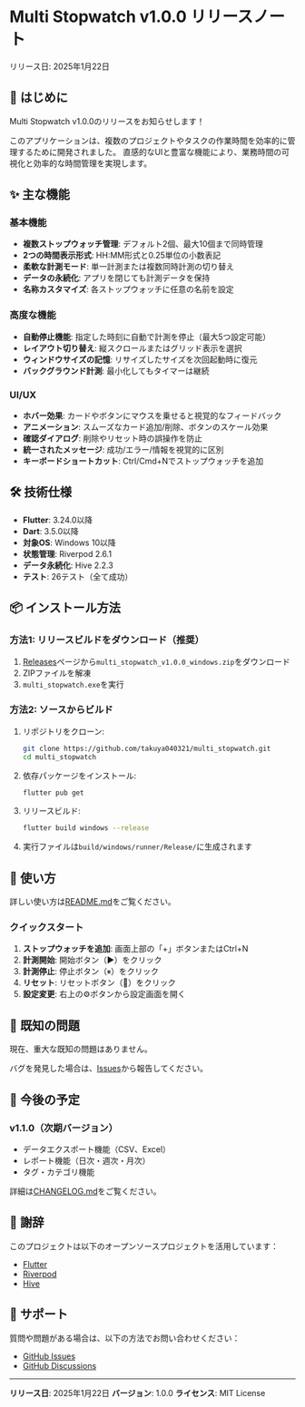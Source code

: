 # Multi Stopwatch v1.0.0 リリースノート

リリース日: 2025年1月22日

## 🎉 はじめに

Multi Stopwatch v1.0.0のリリースをお知らせします！

このアプリケーションは、複数のプロジェクトやタスクの作業時間を効率的に管理するために開発されました。
直感的なUIと豊富な機能により、業務時間の可視化と効率的な時間管理を実現します。

## ✨ 主な機能

### 基本機能
- **複数ストップウォッチ管理**: デフォルト2個、最大10個まで同時管理
- **2つの時間表示形式**: HH:MM形式と0.25単位の小数表記
- **柔軟な計測モード**: 単一計測または複数同時計測の切り替え
- **データの永続化**: アプリを閉じても計測データを保持
- **名称カスタマイズ**: 各ストップウォッチに任意の名前を設定

### 高度な機能
- **自動停止機能**: 指定した時刻に自動で計測を停止（最大5つ設定可能）
- **レイアウト切り替え**: 縦スクロールまたはグリッド表示を選択
- **ウィンドウサイズの記憶**: リサイズしたサイズを次回起動時に復元
- **バックグラウンド計測**: 最小化してもタイマーは継続

### UI/UX
- **ホバー効果**: カードやボタンにマウスを乗せると視覚的なフィードバック
- **アニメーション**: スムーズなカード追加/削除、ボタンのスケール効果
- **確認ダイアログ**: 削除やリセット時の誤操作を防止
- **統一されたメッセージ**: 成功/エラー/情報を視覚的に区別
- **キーボードショートカット**: Ctrl/Cmd+Nでストップウォッチを追加

## 🛠 技術仕様

- **Flutter**: 3.24.0以降
- **Dart**: 3.5.0以降
- **対象OS**: Windows 10以降
- **状態管理**: Riverpod 2.6.1
- **データ永続化**: Hive 2.2.3
- **テスト**: 26テスト（全て成功）

## 📦 インストール方法

### 方法1: リリースビルドをダウンロード（推奨）

1. [Releases](https://github.com/takuya040321/multi_stopwatch/releases/tag/v1.0.0)ページから`multi_stopwatch_v1.0.0_windows.zip`をダウンロード
2. ZIPファイルを解凍
3. `multi_stopwatch.exe`を実行

### 方法2: ソースからビルド

1. リポジトリをクローン:
   ```bash
   git clone https://github.com/takuya040321/multi_stopwatch.git
   cd multi_stopwatch
   ```

2. 依存パッケージをインストール:
   ```bash
   flutter pub get
   ```

3. リリースビルド:
   ```bash
   flutter build windows --release
   ```

4. 実行ファイルは`build/windows/runner/Release/`に生成されます

## 📝 使い方

詳しい使い方は[README.md](README.md)をご覧ください。

### クイックスタート

1. **ストップウォッチを追加**: 画面上部の「+」ボタンまたはCtrl+N
2. **計測開始**: 開始ボタン（▶）をクリック
3. **計測停止**: 停止ボタン（⏸）をクリック
4. **リセット**: リセットボタン（🔄）をクリック
5. **設定変更**: 右上の⚙ボタンから設定画面を開く

## 🐛 既知の問題

現在、重大な既知の問題はありません。

バグを発見した場合は、[Issues](https://github.com/takuya040321/multi_stopwatch/issues)から報告してください。

## 🚀 今後の予定

### v1.1.0（次期バージョン）
- データエクスポート機能（CSV、Excel）
- レポート機能（日次・週次・月次）
- タグ・カテゴリ機能

詳細は[CHANGELOG.md](CHANGELOG.md)をご覧ください。

## 🙏 謝辞

このプロジェクトは以下のオープンソースプロジェクトを活用しています：

- [Flutter](https://flutter.dev/)
- [Riverpod](https://riverpod.dev/)
- [Hive](https://docs.hivedb.dev/)

## 📧 サポート

質問や問題がある場合は、以下の方法でお問い合わせください：

- [GitHub Issues](https://github.com/takuya040321/multi_stopwatch/issues)
- [GitHub Discussions](https://github.com/takuya040321/multi_stopwatch/discussions)

---

**リリース日**: 2025年1月22日
**バージョン**: 1.0.0
**ライセンス**: MIT License
